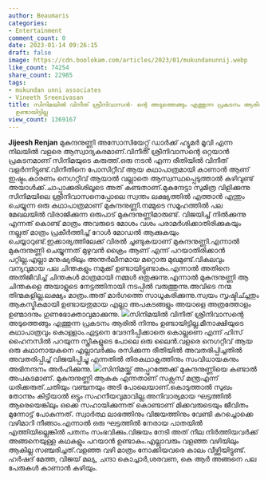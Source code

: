 ```yaml
---
author: Beaumaris
categories:
- Entertainment
comment_count: 0
date: 2023-01-14 09:26:15
draft: false
image: https://cdn.boolokam.com/articles/2023/01/mukundanunnij.webp
like_count: 74254
share_count: 22985
tags:
- mukundan unni associates
- Vineeth Sreenivasan
title: സിനിമയിൽ വിനീത് ശ്രീനിവാസൻ- ന്റെ അടുത്തെങ്ങും എത്തുന്ന പ്രകടനം ആരിൽ നിന്നും
  ഉണ്ടായിട്ടില്ല
view_count: 1369167
---
```


**Jijeesh Renjan** മുകുന്ദനുണ്ണി അസോസിയേറ്റ്സ് ഡാർക്ക് ഹ്യൂമർ മൂവി എന്ന നിലയിൽ വളരെ ആസ്വാദ്യകരമാണ്.വിനീത് ശ്രീനിവാസന്റെ ഒറ്റയാൻ പ്രകടനമാണ് സിനിമയുടെ കരുത്ത്.ഒരു നടൻ എന്ന രീതിയിൽ വിനീത് വളർന്നിട്ടുണ്ട്.വിനീതിനെ പോസിറ്റീവ് ആയ കഥാപാത്രമായി കാണാൻ ആണ് ഇഷ്ടം.കാരണം നെഗറ്റീവ് ആയാൽ വല്ലാതെ ആസ്വസ്ഥപ്പെടുത്താൽ കഴിവുണ്ട് അയാൾക്ക്.ചാപ്പാക്കുരിശിലൂടെ അത് കണ്ടതാണ്.മുകുന്ദേട്ടാ സുമിത്ര വിളിക്കുന്നു സിനിമയിലെ ശ്രീനിവാസനെപ്പോലെ സ്വന്തം ലക്ഷ്യത്തിൽ എത്താൻ എന്തും ചെയ്യുന്ന ഒരു കഥാപാത്രമാണ് മുകുന്ദനുണ്ണി.നമ്മുടെ സമൂഹത്തിൽ പല മേഖലയിൽ വിരാജിക്കുന്ന ഒരുപാട് മുകുന്ദനുണ്ണിമാരുണ്ട്. വിജയിച്ച് നിൽക്കുന്നു എന്നത് കൊണ്ട് മാത്രം അവരുടെ മോശം വശം പരാമർശിക്കാതിരിക്കുകയും നല്ലത് മാത്രം പ്രകീർത്തിച്ച് റോൾ മോഡൽ ആക്കുകയും ചെയ്യാറുണ്ട്.ഇക്കാര്യത്തിലേക്ക് വിരൽ ചൂണ്ടുകയാണ് മുകുന്ദനുണ്ണി.എന്നാൽ മുകുന്ദനുണ്ണി ചെയ്യുന്നത് മുഴുവൻ ക്രൈം ആണ് എന്ന് പറയാതിരിക്കാൻ പറ്റില്ല.എല്ലാ മനുഷ്യരിലും അന്തർലീനമായ മറ്റൊരു മുഖമുണ്ട്.വികലവും വന്യവുമായ പല ചിന്തകളും നമുക്ക് ഉണ്ടായിട്ടുണ്ടാകും.എന്നാൽ അതിനെ അതിജീവിച്ച് ചിന്തകൾ മാത്രമായി നമ്മൾ ഒതുക്കുന്നു.എന്നാൽ മുകുന്ദനുണ്ണി ആ ചിന്തകളെ അയാളുടെ നേട്ടത്തിനായി നടപ്പിൽ വരുത്തുന്നു.അവിടെ നന്മ തിന്മകളില്ല.ലക്ഷ്യം മാത്രം.അത് മാർഗത്തെ സാധൂകരിക്കുന്നു.സ്വയം സൃഷ്ടിച്ച്ചതും ആകസ്മികമായി ഉണ്ടായതുമായ എല്ലാ അപകടങ്ങളും അയാളെ അത്രത്തോളം ഉണ്മാദനും ഗുണഭോക്താവുമാക്കുന്നു. ![](https://cdn.boolokam.com/articles/2023/01/mukundanunnij.webp)സിനിമയിൽ വിനീത് ശ്രീനിവാസന്റെ അടുത്തെങ്ങും എത്തുന്ന പ്രകടനം ആരിൽ നിന്നും ഉണ്ടായിട്ടില്ല.മീനാക്ഷിയുടെ കഥാപാത്രവും കൊള്ളാം.ഏട്ടനെ വേദനിപ്പിക്കാതെ കൊല്ലണെ എന്ന് ഹിസ് ഹൈനസിൽ പറയുന്ന സ്ത്രീകളുടെ പോലെ ഒരു ലൈൻ.വളരെ നെഗറ്റീവ് ആയ ഒരു കഥാനായകനെ എല്ലാവർക്കും രസിക്കുന്ന രീതിയിൽ അവതരിപ്പിച്ചതിൽ അവതരിപ്പിച്ച് വിജയിപ്പിച്ചു എന്നതിൽ തിരകഥാകൃത്തിനും സംവിധായകനും അഭിനന്ദനം അർഹിക്കുന്നു. ![](https://cdn.boolokam.com/articles/2023/01/ffw-1024x576.webp)സിനിമയ്ക്ക് അപ്പുറത്തേക്ക് മുകുന്ദനുണ്ണിയെ കണ്ടാൽ അപകടമാണ്. മുകുന്ദനുണ്ണി ആകുക എന്നതാണ് സക്സസ് മന്ത്രഎന്ന് ധരിക്കരുത്.ചതിയും വഞ്ചനയും അടി പോലെയാണ്.കൊടുത്താൽ സുഖം തോന്നും കിട്ടിയാൽ ഒട്ടും സഹനീയവുമാവില്ല.അനിവാര്യമായ ഘട്ടത്തിൽ ആരെയെങ്കിലും ഒക്കെ സഹായിക്കുന്നത് കൊണ്ടാണ് മിക്കവരുടെയും ജീവിതം മുന്നോട്ട് പോകുന്നത്. സ്വാർത്ഥ ലാഭത്തിനും വിജയത്തിനും വേണ്ടി കുറച്ചൊക്കെ വഴിമാറി നീങ്ങാം.എന്നാൽ ഒരു ഘട്ടത്തിൽ നേരായ പാതയിൽ എത്തിയില്ലെങ്കിൽ പതനം സംഭവിക്കും.വിജയം നേടി അത് നീല നിർത്തിയവർക്ക് അങ്ങനെയുള്ള കഥകളും പറയാൻ ഉണ്ടാകും.എല്ലാവരും വളഞ്ഞ വഴിയിലും ആകില്ല സഞ്ചരിച്ചത്.വളഞ്ഞ വഴി മാത്രം നോക്കിയവരെ കാലം വീഴ്ത്തിയിട്ടുണ്ട്. ഹർഷദ് മേത്ത, വിജയ് മല്യ, ചന്ദാ കൊച്ചാർ,ശരവണ, കെ ആർ അങ്ങനെ പല പേരുകൾ കാണാൻ കഴിയും.